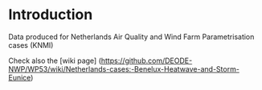 # Introduction

Data produced for Netherlands Air Quality and Wind Farm Parametrisation cases (KNMI)

Check also the [wiki page] (https://github.com/DEODE-NWP/WP53/wiki/Netherlands-cases:-Benelux-Heatwave-and-Storm-Eunice)
